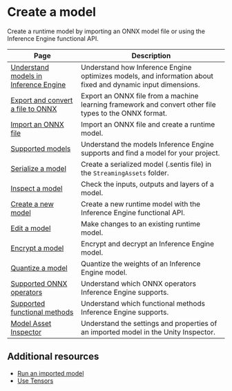 # Create a model

Create a runtime model by importing an ONNX model file or using the Inference Engine functional API.

|Page |Description  |
|-----|-------------|
|[Understand models in Inference Engine](models-concept.md)| Understand how Inference Engine optimizes models, and information about fixed and dynamic input dimensions. |
|[Export and convert a file to ONNX](export-convert-onnx.md)| Export an ONNX file from a machine learning framework and convert other file types to the ONNX format. |
|[Import an ONNX file](import-a-model-file.md)| Import an ONNX file and create a runtime model.                                        |
|[Supported models](supported-models.md)| Understand the models Inference Engine supports and find a model for your project.|
|[Serialize a model](serialize-a-model)| Create a serialized model (.sentis file) in the `StreamingAssets` folder.           |
|[Inspect a model](inspect-a-model.md)| Check the inputs, outputs and layers of a model.                                       |
|[Create a new model](create-a-new-model.md)| Create a new runtime model with the Inference Engine functional API.                                       |
|[Edit a model](edit-a-model.md)| Make changes to an existing runtime model.                                             |
|[Encrypt a model](encrypt-a-model.md)| Encrypt and decrypt an Inference Engine model.                                                    |
|[Quantize a model](quantize-a-model.md)| Quantize the weights of an Inference Engine model.                                                    |
|[Supported ONNX operators](supported-operators.md)| Understand which ONNX operators Inference Engine supports.                                                  |
|[Supported functional methods](supported-functional-methods.md)| Understand which functional methods Inference Engine supports.                                                  |
|[Model Asset Inspector](model-asset-inspector.md)| Understand the settings and properties of an imported model in the Unity Inspector.    |

## Additional resources

* [Run an imported model](run-an-imported-model.md)
* [Use Tensors](use-tensors.md)